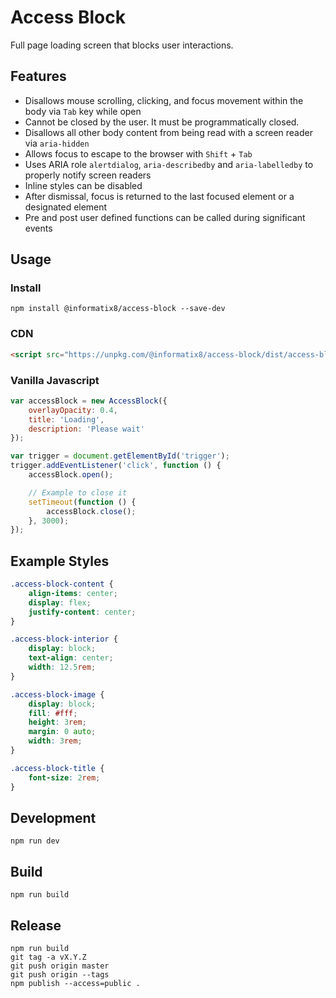 # Access Block

Full page loading screen that blocks user interactions.

## Features
- Disallows mouse scrolling, clicking, and focus movement within the body via `Tab` key while open
- Cannot be closed by the user. It must be programmatically closed.
- Disallows all other body content from being read with a screen reader via `aria-hidden`
- Allows focus to escape to the browser with `Shift` + `Tab`
- Uses ARIA role `alertdialog`,  `aria-describedby` and `aria-labelledby` to properly notify screen readers
- Inline styles can be disabled
- After dismissal, focus is returned to the last focused element or a designated element
- Pre and post user defined functions can be called during significant events

## Usage

### Install

```shell
npm install @informatix8/access-block --save-dev
```

### CDN

```html
<script src="https://unpkg.com/@informatix8/access-block/dist/access-block.umd.js"></script>
```

### Vanilla Javascript
```javascript
var accessBlock = new AccessBlock({
    overlayOpacity: 0.4,
    title: 'Loading',
    description: 'Please wait'
});

var trigger = document.getElementById('trigger');
trigger.addEventListener('click', function () {
    accessBlock.open();

    // Example to close it
    setTimeout(function () {
        accessBlock.close();
    }, 3000);
});
```

## Example Styles

```css
.access-block-content {
    align-items: center;
    display: flex;
    justify-content: center;
}

.access-block-interior {
    display: block;
    text-align: center;
    width: 12.5rem;
}

.access-block-image {
    display: block;
    fill: #fff;
    height: 3rem;
    margin: 0 auto;
    width: 3rem;
}

.access-block-title {
    font-size: 2rem;
}
```

## Development

```shell
npm run dev
```

## Build

```shell
npm run build
```

## Release

```shell
npm run build
git tag -a vX.Y.Z
git push origin master
git push origin --tags
npm publish --access=public .
```

